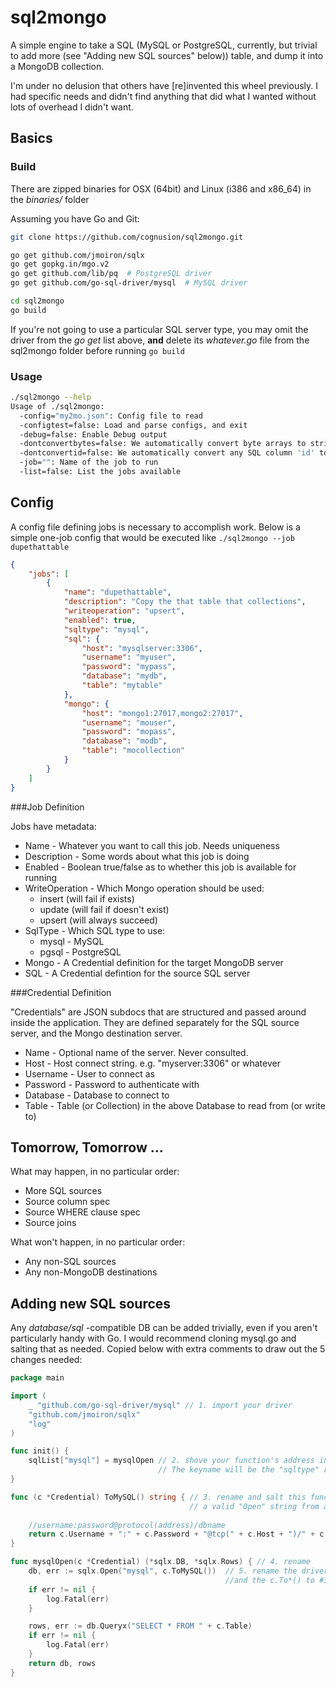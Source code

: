 # sql2mongo
A simple engine to take a SQL (MySQL or PostgreSQL, currently, but trivial to add more (see "Adding new SQL sources" below)) table, and dump it into a MongoDB collection.

I'm under no delusion that others have [re]invented this wheel previously. I had specific needs and didn't find anything that did what I wanted without lots of overhead I didn't want.

## Basics

### Build

There are zipped binaries for OSX (64bit) and Linux (i386 and x86_64) in the _binaries/_ folder

Assuming you have Go and Git:
```bash
git clone https://github.com/cognusion/sql2mongo.git

go get github.com/jmoiron/sqlx
go get gopkg.in/mgo.v2
go get github.com/lib/pq  # PostgreSQL driver
go get github.com/go-sql-driver/mysql  # MySQL driver

cd sql2mongo
go build
```

If you're not going to use a particular SQL server type, you may omit the driver from the _go get_ list above, **and** delete its _whatever.go_ file from the sql2mongo folder before running ```go build```

### Usage

```bash
./sql2mongo --help
Usage of ./sql2mongo:
  -config="my2mo.json": Config file to read
  -configtest=false: Load and parse configs, and exit
  -debug=false: Enable Debug output
  -dontconvertbytes=false: We automatically convert byte arrays to strings. Set this to prevent it.
  -dontconvertid=false: We automatically convert any SQL column 'id' to mongo element '_id'. Set this to prevent it.
  -job="": Name of the job to run
  -list=false: List the jobs available
```

## Config

A config file defining jobs is necessary to accomplish work. Below is a simple one-job config that would be executed like ```./sql2mongo --job dupethattable``` 

```json
{
	"jobs": [
		{
			"name": "dupethattable",
			"description": "Copy the that table that collections",
			"writeoperation": "upsert",
			"enabled": true,
			"sqltype": "mysql",
			"sql": {
				"host": "mysqlserver:3306",
				"username": "myuser",
				"password": "mypass",
				"database": "mydb",
				"table": "mytable"
			},
			"mongo": {
				"host": "mongo1:27017,mongo2:27017",
				"username": "mouser",
				"password": "mopass",
				"database": "modb",
				"table": "mocollection"
			}
		}	
	]
}
```

###Job Definition

Jobs have metadata:
* Name - Whatever you want to call this job. Needs uniqueness
* Description - Some words about what this job is doing
* Enabled - Boolean true/false as to whether this job is available for running
* WriteOperation - Which Mongo operation should be used: 
  * insert (will fail if exists)
  * update (will fail if doesn't exist)
  * upsert (will always succeed)
* SqlType - Which SQL type to use:
  * mysql - MySQL
  * pgsql - PostgreSQL
* Mongo - A Credential definition for the target MongoDB server
* SQL - A Credential defintion for the source SQL server

###Credential Definition

"Credentials" are JSON subdocs that are structured and passed around inside the application. They are defined separately for the SQL source server, and the Mongo destination server.
* Name - Optional name of the server. Never consulted.
* Host - Host connect string. e.g. "myserver:3306" or whatever
* Username - User to connect as
* Password - Password to authenticate with
* Database - Database to connect to
* Table - Table (or Collection) in the above Database to read from (or write to)

## Tomorrow, Tomorrow ...

What may happen, in no particular order:
* More SQL sources
* Source column spec
* Source WHERE clause spec
* Source joins

What won't happen, in no particular order:
* Any non-SQL sources
* Any non-MongoDB destinations


## Adding new SQL sources

Any _database/sql_ -compatible DB can be added trivially, even if you aren't particularly handy with Go. I would recommend cloning mysql.go and salting that as needed. Copied below with extra comments to draw out the 5 changes needed:

```go
package main

import (
	_ "github.com/go-sql-driver/mysql" // 1. import your driver
	"github.com/jmoiron/sqlx"
	"log"
)

func init() {
	sqlList["mysql"] = mysqlOpen // 2. shove your function's address into sqlList[]. 
								 // The keyname will be the "sqltype" referenced in configs
}

func (c *Credential) ToMySQL() string {	// 3. rename and salt this function to return 
										// a valid "Open" string from a Credential
	
	//username:password@protocol(address)/dbname
	return c.Username + ":" + c.Password + "@tcp(" + c.Host + ")/" + c.Database
}

func mysqlOpen(c *Credential) (*sqlx.DB, *sqlx.Rows) { // 4. rename
	db, err := sqlx.Open("mysql", c.ToMySQL())	// 5. rename the driver, 
												//and the c.To*() to #3 above
	if err != nil {
		log.Fatal(err)
	}

	rows, err := db.Queryx("SELECT * FROM " + c.Table)
	if err != nil {
		log.Fatal(err)
	}
	return db, rows
}
```

